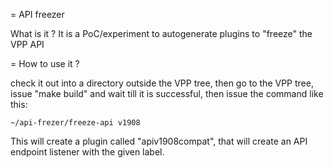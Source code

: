= API freezer

What is it ? It is a PoC/experiment to autogenerate plugins to "freeze" the VPP API

= How to use it ?

check it out into a directory outside the VPP tree, then go to the VPP tree, issue "make build"
and wait till it is successful, then issue the command like this:

```
~/api-frezer/freeze-api v1908
```

This will create a plugin called "apiv1908compat", that will create an API endpoint listener with the
given label.
